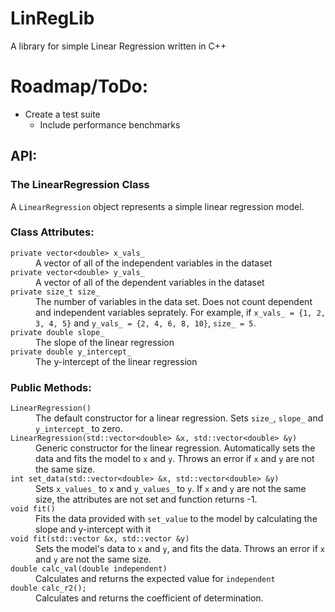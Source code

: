 # LinRegLib
A library for simple Linear Regression written in C++

# Roadmap/ToDo:
<ul>
  <li>Create a test suite<ul><li>Include performance benchmarks</li></ul></li>
</ul>

<h2>API:</h2>
<h3>The LinearRegression Class</h3>

A `LinearRegression` object represents a simple linear regression model.
### Class Attributes:
<dl>
  <dt><code>private vector&lt;double&gt; x_vals_</code></dt>
  <dd>A vector of all of the independent variables in the dataset</dd>
  <dt><code>private vector&lt;double&gt; y_vals_</code></dt>
  <dd>A vector of all of the dependent variables in the dataset</dd>
  <dt><code>private size_t size_</code></dt>
  <dd>The number of variables in the data set. Does not count dependent and independent variables seprately. For example, if <code>x_vals_ = {1, 2, 3, 4, 5}</code> and <code>y_vals_ = {2, 4, 6, 8, 10}</code>, <code>size_ = 5</code>.</dd>
  <dt><code>private double slope_</code></dt>
  <dd>The slope of the linear regression</dd>
  <dt><code>private double y_intercept_</code></dt>
  <dd>The y-intercept of the linear regression</dd>
</dl>

### Public Methods:
<dl>
  <dt><code>LinearRegression()</code></dt>
  <dd>The default constructor for a linear regression. Sets <code>size_</code>, <code>slope_</code> and <code>y_intercept_</code> to zero.</dt>
  <dt><code>LinearRegression(std::vector&lt;double&gt; &x, std::vector&lt;double&gt; &y)</code></dt>
  <dd>Generic constructor for the linear regression. Automatically sets the data and fits the model to <code>x</code> and <code>y</code>. Throws an error if <code>x</code> and <code>y</code> are not the same size.</dd>
  <dt><code>int set_data(std::vector&lt;double&gt; &x, std::vector&lt;double&gt; &y)</code></dt>
  <dd>Sets <code>x_values_</code> to <code>x</code> and <code>y_values_</code> to <code>y</code>. If <code>x</code> and <code>y</code> are not the same size, the attributes are not set and function returns -1.</dd>
  <dt><code>void fit()</code></dt>
  <dd>Fits the data provided with <code>set_value</code> to the model by calculating the slope and y-intercept with it</dd>
  <dt><code>void fit(std::vector<double> &x, std::vector<double> &y)</code></dt>
  <dd>Sets the model's data to <code>x</code> and <code>y</code>, and fits the data. Throws an error if <code>x</code> and <code>y</code> are not the same size.</dd>
  <dt><code>double calc_val(double independent)</code></dt>
  <dd>Calculates and returns the expected value for <code>independent</code></dd>
  <dt><code>double calc_r2();</code></dt>
    <dd>Calculates and returns the coefficient of determination.</dd>
</dl>
